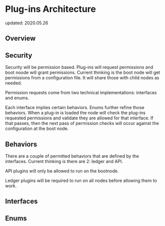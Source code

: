 # Plug-ins Architecture

updated: 2020.05.26

## Overview

## Security

Security will be permission based.  Plug-ins will request permissions and boot noode will grant permissions.
Current thinking is the boot node will get permissions from a configuration file.  It will share those with
child nodes as needed.

Permission requests come from two technical implementations:  interfaces and enums.

Each interface implies certain behaviors.  Enums further refine those behaviors.  When a plug-in is loaded
the node will check the plug-ins requested permissions and validate they are allowed for that interface. If that 
passes, then the next pass of permission checks will occur against the configuration at the boot node.

## Behaviors
There are a couple of permitted behaviors that are defined by the interfaces.  Current thinking is
there are 2:  ledger and API.  

API plugins will only be allowed to run on the bootnode.

Ledger plugins will be required to run on all nodes before allowing them to work.

## Interfaces

## Enums

